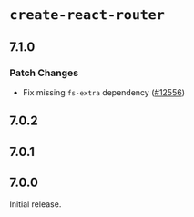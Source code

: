 # `create-react-router`

## 7.1.0

### Patch Changes

- Fix missing `fs-extra` dependency ([#12556](https://github.com/remix-run/react-router/pull/12556))

## 7.0.2

## 7.0.1

## 7.0.0

Initial release.
